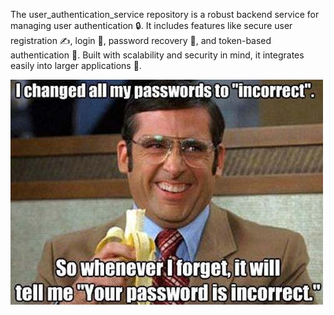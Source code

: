 

The user_authentication_service repository is a robust backend service for managing user authentication 🔒. It includes features like secure user registration ✍️, login 🔑, password recovery 🔄, and token-based authentication 🎫. Built with scalability and security in mind, it integrates easily into larger applications 🚀.


![User Authentication Service](./img/4cb3c8c607afc1d1582d.jpg)

